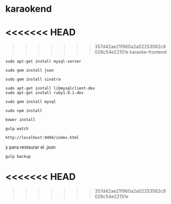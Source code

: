 # karaokend
<<<<<<< HEAD
=======

>>>>>>> 357d42ae21f960a2a02253562c8028c54e22151e
karaoke-frontend

```
sudo apt-get install mysql-server
```

```
sudo gem install json
```

```
sudo gem install sinatra
```

```
sudo apt-get install libmysqlclient-dev
sudo apt-get install ruby1.9.1-dev
```

```
sudo gem install mysql
```


```
sudo npm install
```

```
bower install
```

```
gulp watch
```

```
http://localhost:9494/index.html
```

y para restaurar el .json

```
gulp backup
```
<<<<<<< HEAD
=======

>>>>>>> 357d42ae21f960a2a02253562c8028c54e22151e
